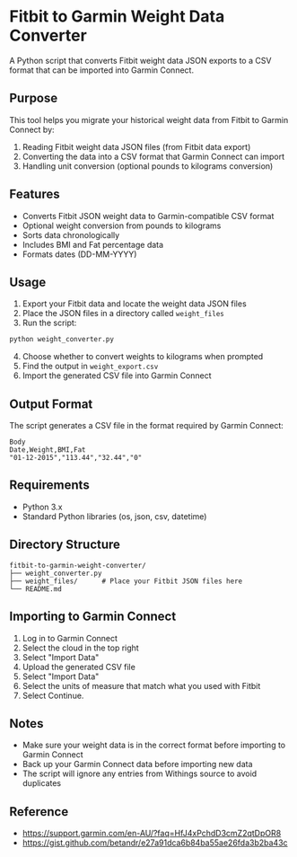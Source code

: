 # Fitbit to Garmin Weight Data Converter

A Python script that converts Fitbit weight data JSON exports to a CSV format that can be imported into Garmin Connect.

## Purpose

This tool helps you migrate your historical weight data from Fitbit to Garmin Connect by:
1. Reading Fitbit weight data JSON files (from Fitbit data export)
2. Converting the data into a CSV format that Garmin Connect can import
3. Handling unit conversion (optional pounds to kilograms conversion)

## Features

- Converts Fitbit JSON weight data to Garmin-compatible CSV format
- Optional weight conversion from pounds to kilograms
- Sorts data chronologically
- Includes BMI and Fat percentage data
- Formats dates (DD-MM-YYYY)

## Usage

1. Export your Fitbit data and locate the weight data JSON files
2. Place the JSON files in a directory called `weight_files`
3. Run the script:
```bash
python weight_converter.py
```
4. Choose whether to convert weights to kilograms when prompted
5. Find the output in `weight_export.csv`
6. Import the generated CSV file into Garmin Connect

## Output Format

The script generates a CSV file in the format required by Garmin Connect:
```
Body
Date,Weight,BMI,Fat
"01-12-2015","113.44","32.44","0"
```

## Requirements

- Python 3.x
- Standard Python libraries (os, json, csv, datetime)

## Directory Structure
```
fitbit-to-garmin-weight-converter/
├── weight_converter.py
├── weight_files/      # Place your Fitbit JSON files here
└── README.md
```

## Importing to Garmin Connect

1. Log in to Garmin Connect
2. Select the cloud in the top right
3. Select "Import Data"
4. Upload the generated CSV file
5. Select "Import Data"
6. Select the units of measure that match what you used with Fitbit
7. Select Continue. 

## Notes

- Make sure your weight data is in the correct format before importing to Garmin Connect
- Back up your Garmin Connect data before importing new data
- The script will ignore any entries from Withings source to avoid duplicates

## Reference 

- https://support.garmin.com/en-AU/?faq=HfJ4xPchdD3cmZ2qtDpOR8
- https://gist.github.com/betandr/e27a91dca6b84ba55ae26fda3b2ba43c
